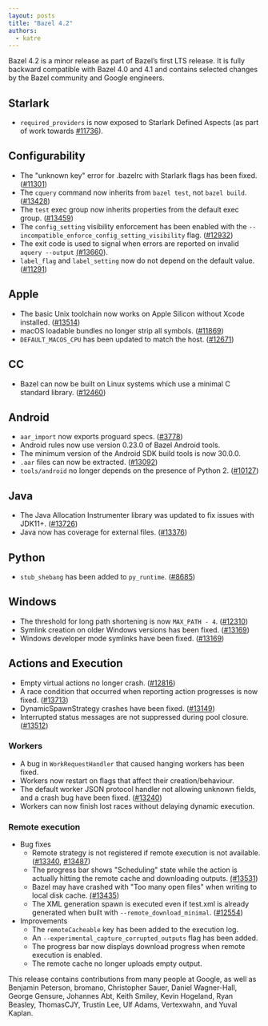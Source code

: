 ```yaml
---
layout: posts
title: "Bazel 4.2"
authors:
  - katre
---
```


Bazel 4.2 is a minor release as part of Bazel’s first LTS release. It is fully backward compatible with Bazel 4.0 and 4.1 and contains selected changes by the Bazel community and Google engineers.

## Starlark

* `required_providers` is now exposed to Starlark Defined Aspects (as part of work towards [#11736](https://github.com/bazelbuild/bazel/issues/11736)).


## Configurability

* The "unknown key" error for .bazelrc with Starlark flags has been fixed. ([#11301](https://github.com/bazelbuild/bazel/issues/11301))
* The `cquery` command now inherits from `bazel test`, not `bazel build`. ([#13428](https://github.com/bazelbuild/bazel/issues/13428))
* The `test` exec group now inherits properties from the default exec group. ([#13459](https://github.com/bazelbuild/bazel/issues/13459))
* The `config_setting` visibility enforcement has been enabled with the  `--incompatible_enforce_config_setting_visibility` flag. ([#12932](https://github.com/bazelbuild/bazel/issues/12932))
* The exit code is used to signal when errors are reported on invalid `aquery --output` [(#13660](https://github.com/bazelbuild/bazel/pull/13660)).
* `label_flag` and `label_setting` now do not depend  on the default value. ([#11291](https://github.com/bazelbuild/bazel/issues/11291))

## Apple

* The basic Unix toolchain now works on Apple Silicon without Xcode installed. ([#13514](https://github.com/bazelbuild/bazel/issues/13514))
* macOS loadable bundles no longer strip all symbols. ([#11869](https://github.com/bazelbuild/bazel/issues/11869))
* `DEFAULT_MACOS_CPU` has been updated to match the host. ([#12671](https://github.com/bazelbuild/bazel/issues/12671))

## CC

* Bazel can now be built on Linux systems which use a minimal C standard library. ([#12460](https://github.com/bazelbuild/bazel/issues/12460))

## Android

* `aar_import` now exports proguard specs. ([#3778](https://github.com/bazelbuild/bazel/issues/3778))
* Android rules now use version 0.23.0 of Bazel Android tools.
* The minimum version of the Android SDK build tools is now 30.0.0.
* `.aar` files can now be extracted. ([#13092](https://github.com/bazelbuild/bazel/issues/13092))
* `tools/android` no longer depends on the presence of Python 2. ([#10127](https://github.com/bazelbuild/bazel/issues/10127))

## Java

* The Java Allocation Instrumenter library was updated to fix issues with JDK11+. ([#13726](https://github.com/bazelbuild/bazel/issues/13726))
* Java now has coverage for external files.  ([#13376](https://github.com/bazelbuild/bazel/issues/13376))

## Python

* `stub_shebang` has been added to `py_runtime`. ([#8685](https://github.com/bazelbuild/bazel/issues/8685))

## Windows

* The threshold for long path shortening is now `MAX_PATH - 4`. ([#12310](https://github.com/bazelbuild/bazel/issues/12310))
* Symlink creation on older Windows versions has been fixed. ([#13169](https://github.com/bazelbuild/bazel/issues/13169))
* Windows developer mode symlinks have been fixed. ([#13169](https://github.com/bazelbuild/bazel/issues/13169))

## Actions and Execution

* Empty virtual actions no longer crash. ([#12816](https://github.com/bazelbuild/bazel/issues/12816))
* A race condition that occurred when reporting action progresses is now fixed. ([#13713](https://github.com/bazelbuild/bazel/issues/13713))
* DynamicSpawnStrategy crashes have been fixed. ([#13149](https://github.com/bazelbuild/bazel/issues/13149))
* Interrupted status messages are not suppressed during pool closure. ([#13512](https://github.com/bazelbuild/bazel/issues/13512))

### Workers

* A bug in `WorkRequestHandler` that caused hanging workers has been fixed.
* Workers now restart on flags that affect their creation/behaviour.
* The default worker JSON protocol handler not allowing unknown fields, and a crash bug have been fixed. ([#13240](https://github.com/bazelbuild/bazel/issues/13240))
* Workers can now finish lost races without delaying dynamic execution.

### Remote execution

* Bug fixes
    * Remote strategy is not registered if remote execution is not available. ([#13340](https://github.com/bazelbuild/bazel/issues/13340), [#13487](https://github.com/bazelbuild/bazel/issues/13487))
    * The progress bar shows "Scheduling" state while the action is actually hitting the remote cache and downloading outputs. [(#13531](https://github.com/bazelbuild/bazel/issues/13531))
    * Bazel may have crashed with "Too many open files" when writing to local disk cache. [(#13435](https://github.com/bazelbuild/bazel/issues/13435))
    * The XML generation spawn is executed even if test.xml is already generated when built with `--remote_download_minimal`. ([#12554](https://github.com/bazelbuild/bazel/issues/12554))
* Improvements
    * The `remoteCacheable` key has been added to the execution log.
    * An `--experimental_capture_corrupted_outputs` flag has been added.
    * The progress bar now displays download progress when remote execution is enabled.
    * The remote cache no longer uploads empty output.

This release contains contributions from many people at Google, as well as Benjamin Peterson, bromano, Christopher Sauer, Daniel Wagner-Hall, George Gensure, Johannes Abt, Keith Smiley, Kevin Hogeland, Ryan Beasley, ThomasCJY, Trustin Lee, Ulf Adams, Vertexwahn, and Yuval Kaplan.

